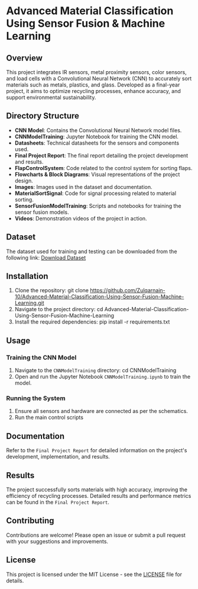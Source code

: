 # Advanced Material Classification Using Sensor Fusion & Machine Learning

## Overview
This project integrates IR sensors, metal proximity sensors, color sensors, and load cells with a Convolutional Neural Network (CNN) to accurately sort materials such as metals, plastics, and glass. Developed as a final-year project, it aims to optimize recycling processes, enhance accuracy, and support environmental sustainability.

## Directory Structure
- **CNN Model**: Contains the Convolutional Neural Network model files.
- **CNNModelTraining**: Jupyter Notebook for training the CNN model.
- **Datasheets**: Technical datasheets for the sensors and components used.
- **Final Project Report**: The final report detailing the project development and results.
- **FlapControlSystem**: Code related to the control system for sorting flaps.
- **Flowcharts & Block Diagrams**: Visual representations of the project design.
- **Images**: Images used in the dataset and documentation.
- **MaterialSortSignal**: Code for signal processing related to material sorting.
- **SensorFusionModelTraining**: Scripts and notebooks for training the sensor fusion models.
- **Videos**: Demonstration videos of the project in action.

## Dataset
The dataset used for training and testing can be downloaded from the following link:
[Download Dataset](https://drive.google.com/file/d/1zLjwx7HyiJ9iWzKVWlQKtAgT0XEnE_bh/view?usp=sharing)

## Installation
1. Clone the repository:
   git clone https://github.com/Zulqarnain-10/Advanced-Material-Classification-Using-Sensor-Fusion-Machine-Learning.git
2. Navigate to the project directory:
   cd Advanced-Material-Classification-Using-Sensor-Fusion-Machine-Learning
3. Install the required dependencies:
   pip install -r requirements.txt

## Usage
### Training the CNN Model
1. Navigate to the `CNNModelTraining` directory:
   cd CNNModelTraining
2. Open and run the Jupyter Notebook `CNNModelTraining.ipynb` to train the model.

### Running the System
1. Ensure all sensors and hardware are connected as per the schematics.
2. Run the main control scripts

## Documentation
Refer to the `Final Project Report` for detailed information on the project's development, implementation, and results.

## Results
The project successfully sorts materials with high accuracy, improving the efficiency of recycling processes. Detailed results and performance metrics can be found in the `Final Project Report`.

## Contributing
Contributions are welcome! Please open an issue or submit a pull request with your suggestions and improvements.

## License
This project is licensed under the MIT License - see the [LICENSE](https://github.com/Zulqarnain-10/Advanced-Material-Classification-Using-Sensor-Fusion-Machine-Learning/blob/main/LICENSE.txt) file for details.
